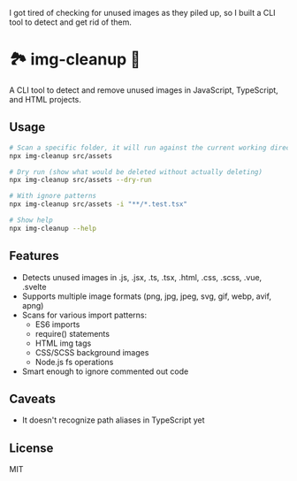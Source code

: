 I got tired of checking for unused images as they piled up, so I built a CLI tool to detect and get rid of them.

# 🏞️ img-cleanup 🧹

A CLI tool to detect and remove unused images in JavaScript, TypeScript, and HTML projects.

## Usage

```bash
# Scan a specific folder, it will run against the current working directory
npx img-cleanup src/assets

# Dry run (show what would be deleted without actually deleting)
npx img-cleanup src/assets --dry-run

# With ignore patterns
npx img-cleanup src/assets -i "**/*.test.tsx"

# Show help
npx img-cleanup --help
```

## Features

- Detects unused images in .js, .jsx, .ts, .tsx, .html, .css, .scss, .vue, .svelte
- Supports multiple image formats (png, jpg, jpeg, svg, gif, webp, avif, apng)
- Scans for various import patterns:
  - ES6 imports
  - require() statements
  - HTML img tags
  - CSS/SCSS background images
  - Node.js fs operations
- Smart enough to ignore commented out code

## Caveats
- It doesn't recognize path aliases in TypeScript yet

## License

MIT

